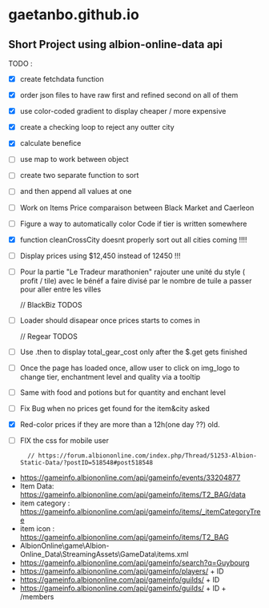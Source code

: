# gaetanbo.github.io
## Short Project using albion-online-data api

TODO :
- [x] create fetchdata function
- [x] order json files to have raw first and refined second on all of them
- [x] use color-coded gradient to display cheaper / more expensive
- [x] create a checking loop to reject any outter city
- [x] calculate benefice
- [ ] use map to work between object
- [ ] create two separate function to sort
- [ ] and then append all values at one
- [ ] Work on Items Price comparaison between Black Market and Caerleon
- [ ] Figure a way to automatically color Code if  tier is written somewhere

- [x] function cleanCrossCity doesnt properly sort out all cities coming !!!!
- [ ] Display prices using $12,450 instead of 12450 !!!
- [ ] Pour la partie "Le Tradeur marathonien"  rajouter une unité du style ( profit / tile) avec le bénéf a faire divisé par le nombre de tuile a passer pour aller entre les villes

	// BlackBiz TODOS
- [ ] Loader should disapear once prices starts to comes in

	// Regear TODOS
- [ ] Use .then to display total_gear_cost only after the $.get	gets finished
- [ ] Once the page has loaded once, allow user to click on img_logo to change tier, enchantment level and quality via a tooltip
- [ ] Same with food and potions but for quantity and enchant level
- [ ] Fix Bug when no prices get found for the item&city asked
- [x] Red-color prices if they are more than a 12h(one day ??) old.
- [ ] FIX the css for mobile user        



		// https://forum.albiononline.com/index.php/Thread/51253-Albion-Static-Data/?postID=518548#post518548

- 	https://gameinfo.albiononline.com/api/gameinfo/events/33204877
- 	Item Data:		https://gameinfo.albiononline.com/api/gameinfo/items/T2_BAG/data
- 	item category : 	https://gameinfo.albiononline.com/api/gameinfo/items/_itemCategoryTree
-	item icon : 		https://gameinfo.albiononline.com/api/gameinfo/items/T2_BAG
-	AlbionOnline\game\Albion-Online_Data\StreamingAssets\GameData\items.xml
-	https://gameinfo.albiononline.com/api/gameinfo/search?q=Guybourg
-	https://gameinfo.albiononline.com/api/gameinfo/players/ + ID 
-	https://gameinfo.albiononline.com/api/gameinfo/guilds/ + ID 
-	https://gameinfo.albiononline.com/api/gameinfo/guilds/ + ID + /members

